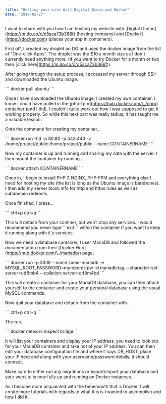 ```yaml
---
title: "Hosting your site With Digital Ocean and Docker"
date: "2016-03-27"
---
```


I want to share with you how I am hosting my website with \[Digital Ocean\](https://m.do.co/c/d5aca73b366f) (hosting company) and \[Docker\](https://docker.com) (places your app in containers).

First off, I created my droplet on DO and used the docker image from the list of "One-click Apps". The droplet was the $10 a month size as I don't currently need anything more. (If you want to try Docker for a month or two then \[click here\](https://m.do.co/c/d5aca73b366f)).

After going through the setup process, I accessed my server through SSH and downloaded the Ubuntu image.

\`\`\` docker pull ubuntu \`\`\`

Once I have downloaded the Ubuntu image, I created my own container. I know I could have pulled in the \[php-fpm\](https://hub.docker.com/\_/php/) container (and I did), I couldn't quite work out how I was supposed to get it working properly. So while this next part was really tedius, it has taught me a valuable lesson.

Onto the command for creating my container...

\`\`\` docker run -tid -p 80:80 -p 443:443 -v /home/project/public:/home/project/public --name CONTAINERNAME \`\`\`

Now my container is up and running and sharing my data with the server. I then mount the container by running...

\`\`\` docker attach CONTAINERNAME \`\`\`

Once in, I begin to install PHP 7, NGINX, PHP-FPM and everything else I need for hosting my site (the list is long as the Ubuntu image is barebones). I then add my server block info for http and https rules as well as subdomain redirects.

Once finished, I press...

\`\`\` ctrl+p ctrl+q \`\`\`

This will detach from your continer, but won't stop any services. I would recommend you never type \`\`\`exit\`\`\` within the container if you want to keep it running along with it's services.

Now we need a database container, I user MariaDB and followed the documentation from their \[Docker Hub\](https://hub.docker.com/\_/mariadb/) page.

\`\`\` docker run -p 3306 --name some-mariadb -e MYSQL\_ROOT\_PASSWORD=my-secret-pw -d mariadb:tag --character-set-server=utf8mb4 --collation-server=utf8m4bd \`\`\`

This will create a container for your MariaDB database, you can then attach yourself to the container and create your personal database using the usual MySQL commands.

Now quit your database and detach from the container with...

\`\`\` ctrl+p ctrl+q \`\`\`

The run...

\`\`\` docker network inspect bridge \`\`\`

It will list your containers and display your IP address, you need to look out for your MariaDB container and take not of your IP address. You can then edit your database configuration file and where it says DB\_HOST, place your IP here and along with your username/password details, it should connect.

Make sure to either run any migrations or export/import your database and your website is now fully up and running on Docker instances.

As I become more acquainted with the behemouth that is Docker, I will create more tutorials with regards to what it is is I wanted to accomplish and how I did it.
